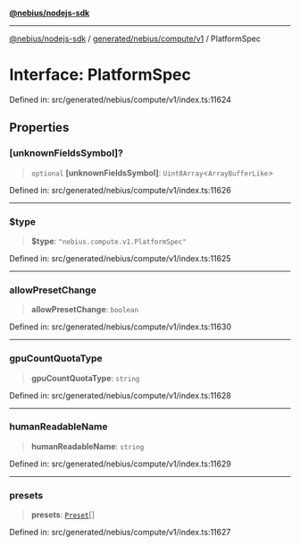 [**@nebius/nodejs-sdk**](../../../../../README.md)

---

[@nebius/nodejs-sdk](../../../../../README.md) / [generated/nebius/compute/v1](../README.md) / PlatformSpec

# Interface: PlatformSpec

Defined in: src/generated/nebius/compute/v1/index.ts:11624

## Properties

### \[unknownFieldsSymbol\]?

> `optional` **\[unknownFieldsSymbol\]**: `Uint8Array`\<`ArrayBufferLike`\>

Defined in: src/generated/nebius/compute/v1/index.ts:11626

---

### $type

> **$type**: `"nebius.compute.v1.PlatformSpec"`

Defined in: src/generated/nebius/compute/v1/index.ts:11625

---

### allowPresetChange

> **allowPresetChange**: `boolean`

Defined in: src/generated/nebius/compute/v1/index.ts:11630

---

### gpuCountQuotaType

> **gpuCountQuotaType**: `string`

Defined in: src/generated/nebius/compute/v1/index.ts:11628

---

### humanReadableName

> **humanReadableName**: `string`

Defined in: src/generated/nebius/compute/v1/index.ts:11629

---

### presets

> **presets**: [`Preset`](Preset.md)[]

Defined in: src/generated/nebius/compute/v1/index.ts:11627

